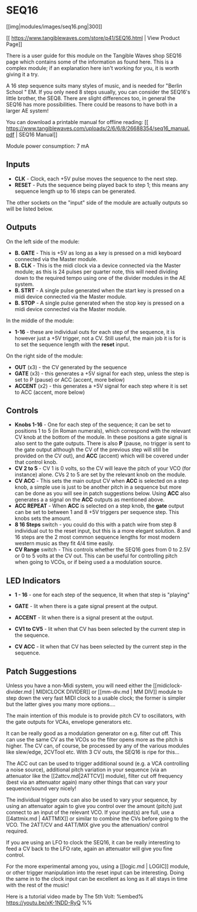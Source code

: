 # SEQ16
[[img|modules/images/seq16.png|300]]

[[ https://www.tangiblewaves.com/store/p41/SEQ16.html | View Product Page]]

There is a user guide for this module on the Tangible Waves shop SEQ16 page which contains some of the information as found here. This is a complex module; if an explanation here isn't working for you, it is worth giving it a try.

A 16 step sequence suits many styles of music, and is needed for "Berlin School " EM. If you only need 8 steps usually, you can consider the SEQ16's little brother, the SEQ8.  There are slight differences too, in general the SEQ16 has more possibilities. There could be reasons to have both in a larger AE system!

You can download a printable manual for offline reading: [[ https://www.tangiblewaves.com/uploads/2/6/6/8/26688354/seq16_manual.pdf | SEQ16 Manual]]

Module power consumption: 7 mA

## Inputs

* **CLK** - Clock, each +5V pulse moves the sequence to the next step.
* **RESET** - Puts the sequence being played back to step 1; this means any sequence length up to 16 steps can be generated.

The  other sockets on the "input" side of the module are actually outputs so will be listed below.

## Outputs

On the left side of the module:

* **B. GATE** - This is +5V as long as a key is pressed on a midi keyboard connected via the Master module.
* **B. CLK** - This is the midi clock via a device connected via the Master module; as this is 24 pulses per quarter note, this will need dividing down to the required tempo using one of the divider modules in the AE system. 
* **B. STRT** - A single pulse generated when the start key is pressed on a midi device connected via the Master module.
* **B. STOP** - A single pulse generated when the stop key is pressed on a midi device connected via the Master module.

In the middle of the module:

* **1-16** - these are individual outs for each step of the sequence, it is however just a +5V trigger, not a CV. Still useful, the main job  it is for is to set the sequence length with the **reset** input.

On the right side of the module:

* **OUT** (x3) - the CV generated by the sequence
* **GATE** (x3) - this generates a  +5V signal for each step, unless  the step is set to P (pause) or ACC (accent, more below)
* **ACCENT** (x2) - this generates a +5V signal for each step where it is set to  ACC (accent, more below)

## Controls

* **Knobs 1-16** - One for each step of the sequence; it can be set to positions 1 to 5 (in Roman numerals), which correspond with the relevant CV knob at the bottom of the module. In these positions a gate signal is also sent to the gate outputs. There is also **P** (pause, no trigger is sent to the gate output although the CV of the previous step will still be provided on the CV out), and **ACC** (accent) which will be covered under that control knob.
* **CV 2 to 5** -  CV 1 is 0 volts, so the CV will leave the pitch of your VCO (for instance) alone. CVs 2 to 5 are set by the relevant knob on the module. 
* **CV ACC** - This sets the main output CV when **ACC** is selected on a step knob, a simple use is just to be another pitch in a sequence but more can be done as you will see in patch suggestions below. Using **ACC** also generates a  a signal on the **ACC** outputs as mentioned above.
* **ACC REPEAT** - When  **ACC** is selected on a step knob, the **gate** output can be set to between 1 and 8 +5V triggers per sequence step. This knobs sets the amount.
* **8 16 Steps** switch - you could do this with a patch wire from step 8 individual out to the reset input,  but this is a more elegant solution.  8 and 16 steps are the 2 most common sequence lengths for most modern western music as they fit 4/4 time easily.
* **CV Range** switch - This controls whether the SEQ16 goes from 0 to 2.5V or 0 to 5 volts at the CV out. This can be useful for controlling pitch when going to VCOs, or if being used a a modulation source.

## LED Indicators

* **1 - 16** - one for each step of the sequence, lit when that step is "playing"

* **GATE** - lit when there is a gate signal present at the output.

* **ACCENT** - lit when there is a signal present at the output.

* **CV1 to CV5** - lit when that CV has been selected by the current  step in the sequence.

* **CV ACC** - lit when that CV has been selected by the current  step in the sequence.

## Patch Suggestions

Unless you have a non-Midi system, you will need either the [[midiclock-divider.md | MIDICLOCK DIVIDER]] or [[mm-div.md | MM DIV]] module to step down the very fast MIDI clock to a usable clock; the former is simpler but the latter gives you many more options....


The main intention of  this module is to provide pitch CV to oscillators, with the gate outputs for VCAs, envelope generators etc. 

It can be really good as a modulation generator on e.g. filter cut off. This can use the same CV as the VCOs so the filter opens more as the pitch is higher. The CV can, of course, be processed by any of the various modules like slew/edge, 2CVTool etc. With 3 CV outs, the SEQ16 is ripe for this...

The ACC out can be used to trigger additional sound (e.g. a VCA controlling a noise source), additional pitch variation in your sequence (via an attenuator like the [[2attcv.md|2ATTCV]] module), filter cut off frequency (best via an attenuator again) many other things that can vary your sequence/sound very nicely! 

The individual trigger outs can also be used to vary your sequence, by using an attenuator again to give you control over the amount (pitch) just connect to an input of the relevant VCO. If your input(s) are full, use a [[4attmix.md | 4ATTMIX]] or similar to combine the CVs before going to the VCO. The 2ATT/CV and 4ATT/MIX give you the attenuation/ control required.

If you are using an LFO to clock the SEQ16, it can be really interesting to feed a CV back to the LFO rate, again an attenuator will give you fine control. 

For the more experimental among you, using a [[logic.md | LOGIC]] module, or other trigger manipulation into the reset input can be interesting. Doing the same in to the clock input can be excellent as long as it all stays in time with the rest of the music!

Here is a tutorial video made by The 5th Volt:
%embed% https://youtu.be/xK-1NDD-RyQ %%
